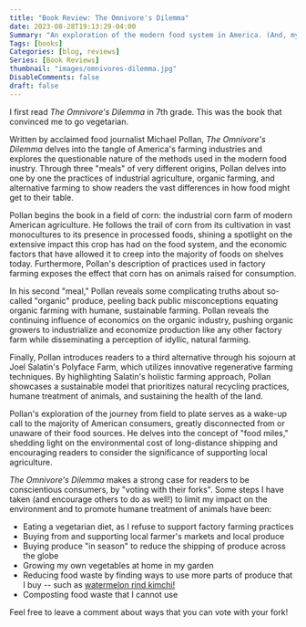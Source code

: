 ```yaml
---
title: "Book Review: The Omnivore's Dilemma"
date: 2023-08-28T19:13:29-04:00
Summary: "An exploration of the modern food system in America. (And, my thoughts on on how to \"vote with your fork\")"
Tags: [books]
Categories: [blog, reviews]
Series: [Book Reviews]
thumbnail: "images/omnivores-dilemma.jpg"
DisableComments: false
draft: false
---
```

I first read _The Omnivore's Dilemma_ in 7th grade. This was the book that convinced me to go vegetarian.

Written by acclaimed food journalist Michael Pollan, _The Omnivore's Dilemma_ delves into the tangle of America's farming industries and explores the questionable nature of the methods used in the modern food inustry. Through three "meals" of very different origins, Pollan delves into one by one the practices of industrial agriculture, organic farming, and alternative farming to show readers the vast differences in how food might get to their table.

Pollan begins the book in a field of corn: the industrial corn farm of modern American agriculture. He follows the trail of corn from its cultivation in vast monocultures to its presence in processed foods, shining a spotlight on the extensive impact this crop has had on the food system, and the economic factors that have allowed it to creep into the majority of foods on shelves today. Furthermore, Pollan's description of practices used in factory farming exposes the effect that corn has on animals raised for consumption.

In his second "meal," Pollan reveals some complicating truths about so-called "organic" produce, peeling back public misconceptions equating organic farming with humane, sustainable farming. Pollan reveals the continuing influence of economics on the organic industry, pushing organic growers to industrialize and economize production like any other factory farm while disseminating a perception of idyllic, natural farming.

Finally, Pollan introduces readers to a third alternative through his sojourn at Joel Salatin's Polyface Farm, which utilizes innovative regenerative farming techniques. By highlighting Salatin's holistic farming approach, Pollan showcases a sustainable model that prioritizes natural recycling practices, humane treatment of animals, and sustaining the health of the land.

Pollan's exploration of the journey from field to plate serves as a wake-up call to the majority of American consumers, greatly disconnected from or unaware of their food sources. He delves into the concept of "food miles," shedding light on the environmental cost of long-distance shipping and encouraging readers to consider the significance of supporting local agriculture.

_The Omnivore's Dilemma_ makes a strong case for readers to be conscientious consumers, by "voting with their forks". Some steps I have taken (and encourage others to do as well!) to limit my impact on the environment and to promote humane treatment of animals have been:

- Eating a vegetarian diet, as I refuse to support factory farming practices
- Buying from and supporting local farmer's markets and local produce
- Buying produce "in season" to reduce the shipping of produce across the globe
- Growing my own vegetables at home in my garden
- Reducing food waste by finding ways to use more parts of produce that I buy -- such as [watermelon rind kimchi!](https://food52.com/recipes/83742-watermelon-rind-kimchi-recipe)
- Composting food waste that I cannot use

Feel free to leave a comment about ways that you can vote with your fork!